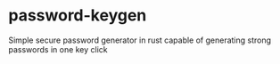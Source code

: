 # password-keygen
Simple secure password generator in rust capable of generating strong passwords in one key click 
